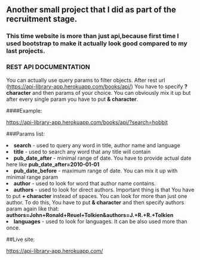 ## Another small project that I did as part of the recruitment stage.

### This time website is more than just api,because first time I used bootstrap to make it actually look good compared to my last projects.

### REST API DOCUMENTATION

You can actually use query params to filter objects. After rest url (https://api-library-app.herokuapp.com/books/api/) You have to specify <strong>? character</strong> and then params of your choice. You can obviously mix it up but after every single param you have to put <strong>& character</strong>.

####Example:

https://api-library-app.herokuapp.com/books/api/?search=hobbit

###Params list:
<li><strong>search</strong> - used to query any word in title, author name and language</li>
<li><strong>title</strong> - used to search any word that any title will contain
<li><strong>pub_date_after</strong> - minimal range of date. You have to provide actual date here like <strong>pub_date_after=2010-01-01</strong>
<li><strong>pub_date_before</strong> - maximum range of date. You can mix it up with minimal range param
<li><strong>author</strong> - used to look for word that author name contains. 
<li><strong>authors</strong> - used to look for direct authors. Important thing is that You have to put <strong>+ character</strong> instead of spaces. You can look for more than just one author. To do this, You have to put <strong>& character</strong> and then specify authors param again like that: <strong>authors=John+Ronald+Reuel+Tolkien&authors=J.+R.+R.+Tolkien</strong>
<li><strong>languages</strong> - used to look for languages. It can be also used more than once.

##Live site:

https://api-library-app.herokuapp.com/